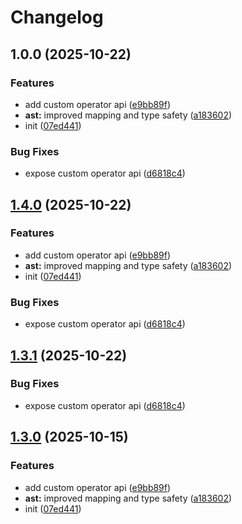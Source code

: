 # Changelog

## 1.0.0 (2025-10-22)


### Features

* add custom operator api ([e9bb89f](https://github.com/OGS-GmbH/rsql/commit/e9bb89f14fd1c7f9b394f68ac0a548129dcd8b87))
* **ast:** improved mapping and type safety ([a183602](https://github.com/OGS-GmbH/rsql/commit/a183602e9b4eecb84f0f3fa647576d6e1d27c687))
* init ([07ed441](https://github.com/OGS-GmbH/rsql/commit/07ed4417cbb0382fece41ba6db2b8707150504fd))


### Bug Fixes

* expose custom operator api ([d6818c4](https://github.com/OGS-GmbH/rsql/commit/d6818c4e0839a6ce403c1dc3cd62603871b81ec3))

## [1.4.0](https://github.com/OGS-GmbH/rsql/compare/v1.3.1...v1.4.0) (2025-10-22)


### Features

* add custom operator api ([e9bb89f](https://github.com/OGS-GmbH/rsql/commit/e9bb89f14fd1c7f9b394f68ac0a548129dcd8b87))
* **ast:** improved mapping and type safety ([a183602](https://github.com/OGS-GmbH/rsql/commit/a183602e9b4eecb84f0f3fa647576d6e1d27c687))
* init ([07ed441](https://github.com/OGS-GmbH/rsql/commit/07ed4417cbb0382fece41ba6db2b8707150504fd))


### Bug Fixes

* expose custom operator api ([d6818c4](https://github.com/OGS-GmbH/rsql/commit/d6818c4e0839a6ce403c1dc3cd62603871b81ec3))

## [1.3.1](https://github.com/OGS-GmbH/rsql/compare/v1.3.0...v1.3.1) (2025-10-22)


### Bug Fixes

* expose custom operator api ([d6818c4](https://github.com/OGS-GmbH/rsql/commit/d6818c4e0839a6ce403c1dc3cd62603871b81ec3))

## [1.3.0](https://github.com/OGS-GmbH/rsql/compare/v1.2.3...v1.3.0) (2025-10-15)


### Features

* add custom operator api ([e9bb89f](https://github.com/OGS-GmbH/rsql/commit/e9bb89f14fd1c7f9b394f68ac0a548129dcd8b87))
* **ast:** improved mapping and type safety ([a183602](https://github.com/OGS-GmbH/rsql/commit/a183602e9b4eecb84f0f3fa647576d6e1d27c687))
* init ([07ed441](https://github.com/OGS-GmbH/rsql/commit/07ed4417cbb0382fece41ba6db2b8707150504fd))
